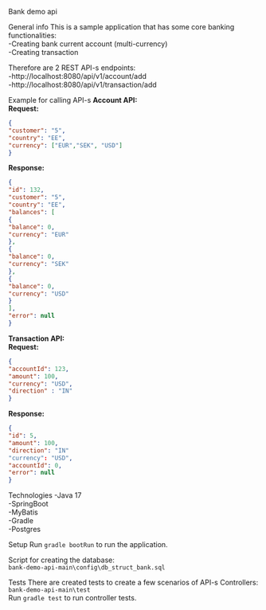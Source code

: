 Bank demo api

General info
This is a sample application that has some core banking functionalities:  
-Creating bank current account (multi-currency)  
-Creating transaction

Therefore are 2 REST API-s endpoints:  
-http://localhost:8080/api/v1/account/add  
-http://localhost:8080/api/v1/transaction/add

Example for calling API-s
**Account API:**  
**Request:**  
```json
{  
"customer": "5",  
"country": "EE",  
"currency": ["EUR","SEK", "USD"]  
}  
```
**Response:**  
```json
{  
"id": 132,  
"customer": "5",  
"country": "EE",  
"balances": [
{  
"balance": 0,  
"currency": "EUR"  
},  
{  
"balance": 0,  
"currency": "SEK"  
},  
{  
"balance": 0,  
"currency": "USD"  
}
],  
"error": null  
}  
```
**Transaction API:**  
**Request:**  
```json
{  
"accountId": 123,  
"amount": 100,  
"currency": "USD",  
"direction" : "IN"  
}
```
**Response:**  
```json
{  
"id": 5,  
"amount": 100,  
"direction": "IN"  
"currency": "USD",  
"accountId": 0,  
"error": null  
}
```


Technologies
-Java 17  
-SpringBoot  
-MyBatis  
-Gradle  
-Postgres  


Setup
Run `gradle bootRun` to run the application.

Script for creating the database:   
`bank-demo-api-main\config\db_struct_bank.sql`

Tests
There are created tests to create a few scenarios of API-s Controllers:  
`bank-demo-api-main\test `  
Run `gradle test` to run controller tests. 





